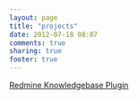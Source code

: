 ```yaml
---
layout: page
title: "projects"
date: 2012-07-18 08:07
comments: true
sharing: true
footer: true
---
```


[Redmine Knowledgebase Plugin](projects/redmine-knowledgebase)